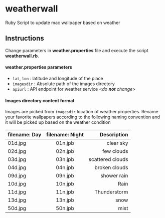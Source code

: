 weatherwall
===========

Ruby Script to update mac wallpaper based on weather

Instructions
------------

Change parameters in **weather.properties** file and execute the script **weatherwall.rb**.

#### weather.properties parameters

 - `lat`, `lon` : latitude and longitude of the place
 - `imagesdir` : Absolute path of the images directory
 - `apiurl` : API endpoint for weather service <*do **not** change*>

#### Images directory content format
Images are picked from `imagesdir` location of weather.properties. Rename your favorite wallpapers according to the following naming convention and it will be picked up based on the weather condition

| filename: Day | filename: Night| Description     |
| ------------- |:-------------:| -----:           |
| 01d.jpg       | 01n.jpb       | clear sky        |
| 02d.jpg       | 02n.jpb       | few clouds       |
| 03d.jpg       | 03n.jpb       | scattered clouds |
| 04d.jpg       | 04n.jpb       | broken clouds    |
| 09d.jpg       | 09n.jpb       | shower rain      |
| 10d.jpg       | 10n.jpb       | Rain             |
| 11d.jpg       | 11n.jpb       | Thunderstorm     |
| 13d.jpg       | 13n.jpb       | snow             |
| 50d.jpg       | 50n.jpb       | mist             |
